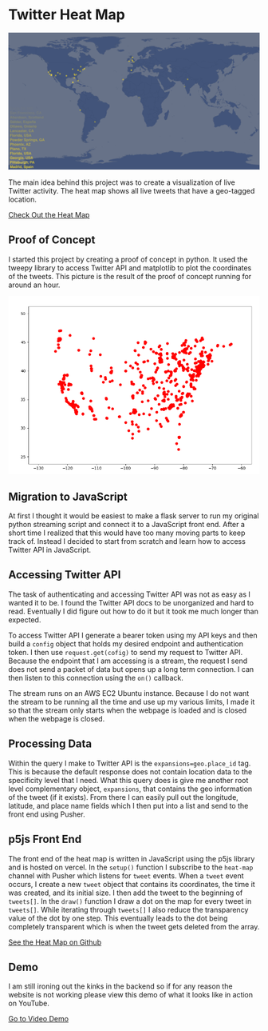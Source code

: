 # Twitter Heat Map
![Heat Map](../../assets/images/newHeatMapScreenshot.png)

The main idea behind this project was to create a visualization of live Twitter
activity. The heat map shows all live tweets that have a geo-tagged location.

[Check Out the Heat Map](https://twitterheatmap.now.sh)

## Proof of Concept

I started this project by creating a proof of concept in python. It used the tweepy
library to access Twitter API and matplotlib to plot the coordinates of the tweets.
This picture is the result of the proof of concept running for around an hour.  

![Heat Map](../../assets/images/oldHeatMapScreenshot.png)


## Migration to JavaScript

At first I thought it would be easiest to make a flask server to run my original
python streaming script and connect it to a JavaScript front end. After a short time
I realized that this would have too many moving parts to keep track of. Instead I decided
to start from scratch and learn how to access Twitter API in JavaScript.

## Accessing Twitter API

The task of authenticating and accessing Twitter API was not as easy as I wanted
it to be. I found the Twitter API docs to be unorganized and hard to read. Eventually
I did figure out how to do it but it took me much longer than expected.  

To access Twitter API I generate a bearer token using my API keys and then build a
`config` object that holds my desired endpoint and authentication token. I then use
`request.get(cofig)` to send my request to Twitter API. Because the endpoint that I am
accessing is a stream, the request I send does not send a packet of data but opens
up a long term connection. I can then listen to this connection using the `on()` callback.  

The stream runs on an AWS EC2 Ubuntu instance. Because I do not want the stream to be
running all the time and use up my various limits, I made it so that the stream only
starts when the webpage is loaded and is closed when the webpage is closed.

## Processing Data

Within the query I make to Twitter API is the `expansions=geo.place_id` tag.
This is because the default response does not contain location data to the specificity level
that I need. What this query does is give me another root level complementary object, `expansions`,
that contains the geo information of the tweet (if it exists). From there I can easily
pull out the longitude, latitude, and place name fields which I then put into a list
and send to the front end using Pusher.

## p5js Front End

The front end of the heat map is written in JavaScript using the p5js library and is hosted on vercel.
In the `setup()` function I subscribe to the `heat-map` channel with Pusher which listens for `tweet` events.
When a `tweet` event occurs, I create a new `tweet` object that contains its coordinates, the time
it was created, and its initial size. I then add the tweet to the beginning of `tweets[]`.
In the `draw()` function I draw a dot on the map for every tweet in `tweets[]`. While
iterating through `tweets[]` I also reduce the transparency value of the dot by one step.
This eventually leads to the dot being completely transparent which is when the tweet gets
deleted from the array.

[See the Heat Map on Github](https://github.com/ebweinberger/heatMap)

## Demo  

I am still ironing out the kinks in the backend so if for any reason the website is not working
please view this demo of what it looks like in action on YouTube.

[Go to Video Demo](https://www.youtube.com/watch?v=gsZC22V3G1A)
